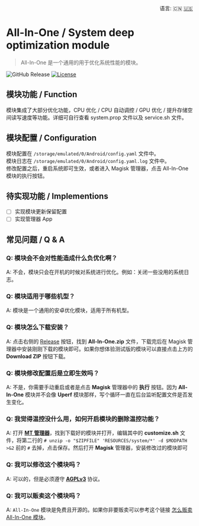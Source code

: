 <div align="right">
  语言:
  🇨🇳
  <a title="英语" href="./README.en.md">🇺🇸</a>
</div>

# All-In-One / System deep optimization module
> All-In-One 是一个通用的用于优化系统性能的模块。

![GitHub Release](https://img.shields.io/github/v/release/JustLikeCheese/Magisk_All-In-One)
[![License](https://img.shields.io/badge/License-AGPL%20v3-blue.svg)](https://www.gnu.org/licenses/agpl-3.0)

## 模块功能 / Function
模块集成了大部分优化功能，CPU 优化 / CPU 自动调控 / GPU 优化 / 提升存储空间读写速度等功能。详细可自行查看 system.prop 文件以及 service.sh 文件。

## 模块配置 / Configuration
模块配置在 `/storage/emulated/0/Android/config.yaml` 文件中。  
模块日志在 `/storage/emulated/0/Android/config.yaml.log` 文件中。  
修改配置之后，重启系统即可生效，或者进入 Magisk 管理器，点击 All-In-One 模块的执行按钮。

## 待实现功能 / Implementions
- [ ] 实现模块更新保留配置
- [ ] 实现管理器 App

## 常见问题 / Q & A

### Q: 模块会不会对性能造成什么负优化啊？
A: 不会，模块只会在开机的时候对系统进行优化。例如：关闭一些没用的系统日志。

### Q: 模块适用于哪些机型？
A: 模块是一个通用的安卓优化模块，适用于所有机型。

### Q: 模块怎么下载安装？
A: 点击右侧的 [Release]([GitHub](https://github.com/JustLikeCheese/Magisk_All-In-One/releases/latest)) 按钮，找到 **All-In-One.zip** 文件，下载完后在 Magisk 管理器中安装刚刚下载的模块即可。如果你想体验测试版的模块可以直接点击上方的 **Download ZIP** 按钮下载。

### Q: 模块修改配置后是立即生效吗？
A: 不是，你需要手动重启或者是点击 **Magisk** 管理器中的 **执行** 按钮。因为 **All-In-One** 模块并不会像 **Uperf** 模块那样，写个循环一直在后台监听配置文件是否发生变化。

### Q: 我觉得温控没什么用，如何开启模块的删除温控功能？
A: 打开 [**MT 管理器**](https://mt2.cn/download/)，找到下载好的模块并打开，编辑其中的 **customize.sh** 文件，将第二行的 `# unzip -o "$ZIPFILE" 'RESOURCES/system/*' -d $MODPATH >&2` 前的 `#` 去掉，点击保存。然后打开 **Magisk** 管理器，安装修改过的模块即可

### Q: 我可以修改这个模块吗？
A: 可以的，但是必须遵守 [**AGPLv3**](https://www.gnu.org/licenses/agpl-3.0) 协议。

### Q: 我可以贩卖这个模块吗？
A: `All-In-One` 模块是免费且开源的。如果你非要贩卖可以参考这个链接 [怎么贩卖 All-In-One 模块](https://www.baidu.com/s?ie=utf-8&wd=%E6%88%B7%E5%8F%A3%E6%9C%AC%E5%B0%B1%E6%88%91%E4%B8%80%E4%B8%AA%E4%BA%BA%E6%80%8E%E4%B9%88%E5%8A%9E)。


